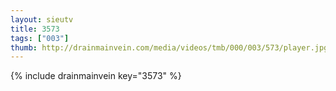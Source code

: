 ```yaml
--- 
layout: sieutv
title: 3573
tags: ["003"]
thumb: http://drainmainvein.com/media/videos/tmb/000/003/573/player.jpg
---
```

{% include drainmainvein key="3573" %} 
